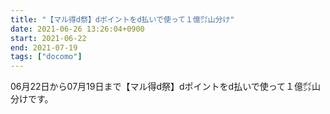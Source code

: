```yaml
---
title: "【マル得d祭】dポイントをd払いで使って１億㌽山分け"
date: 2021-06-26 13:26:04+0900
start: 2021-06-22
end: 2021-07-19
tags: ["docomo"]
---
```


06月22日から07月19日まで【マル得d祭】dポイントをd払いで使って１億㌽山分けです。
